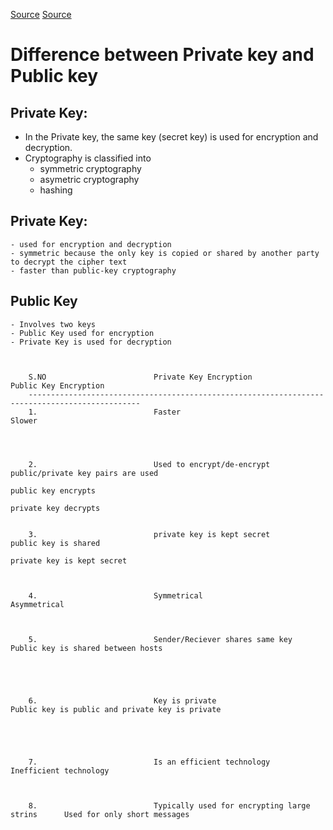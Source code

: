 [Source](https://www.geeksforgeeks.org/difference-between-private-key-and-public-key/)
[Source](https://www.geeksforgeeks.org/difference-between-private-key-and-public-key/)

# Difference between Private key and Public key


## Private Key:

- In the Private key, the same key (secret key) is used for encryption and decryption.
- Cryptography is classified into 
    * symmetric cryptography
    * asymetric cryptography
    * hashing


## Private Key:
    - used for encryption and decryption
    - symmetric because the only key is copied or shared by another party to decrypt the cipher text
    - faster than public-key cryptography


## Public Key 
    - Involves two keys
    - Public Key used for encryption
    - Private Key is used for decryption 
    


        S.NO                        Private Key Encryption                          Public Key Encryption
        -----------------------------------------------------------------------------------------------
        1.                          Faster                                          Slower     




        2.                          Used to encrypt/de-encrypt                      public/private key pairs are used
                                                                                    public key encrypts 
                                                                                    private key decrypts 


        3.                          private key is kept secret                      public key is shared 
                                                                                    private key is kept secret



        4.                          Symmetrical                                     Asymmetrical



        5.                          Sender/Reciever shares same key                 Public key is shared between hosts





        6.                          Key is private                                  Public key is public and private key is private





        7.                          Is an efficient technology                      Inefficient technology



        8.                          Typically used for encrypting large strins      Used for only short messages